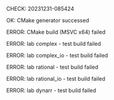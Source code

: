 CHECK: 20231231-085424
OK: CMake generator successed
ERROR: CMake build (MSVC x64) failed
ERROR: lab complex - test build failed
ERROR: lab complex_io - test build failed
ERROR: lab rational - test build failed
ERROR: lab rational_io - test build failed
ERROR: lab dynarr - test build failed
